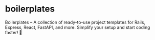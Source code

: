 # boilerplates
Boilerplates – A collection of ready-to-use project templates for Rails, Express, React, FastAPI, and more. Simplify your setup and start coding faster! 🚀
